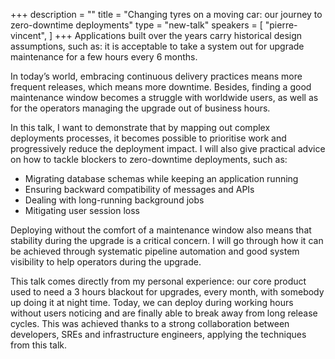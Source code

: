 +++
description = ""
title = "Changing tyres on a moving car: our journey to zero-downtime deployments"
type = "new-talk"
speakers = [
        "pierre-vincent",
]
+++
Applications built over the years carry historical design assumptions, such as: it is acceptable to take a system out for upgrade maintenance for a few hours every 6 months.

In today’s world, embracing continuous delivery practices means more frequent releases, which means more downtime. Besides, finding a good maintenance window becomes a struggle with worldwide users, as well as for the operators managing the upgrade out of business hours.

In this talk, I want to demonstrate that by mapping out complex deployments processes, it becomes possible to prioritise work and progressively reduce the deployment impact. I will also give practical advice on how to tackle blockers to zero-downtime deployments, such as:

* Migrating database schemas while keeping an application running
* Ensuring backward compatibility of messages and APIs
* Dealing with long-running background jobs
* Mitigating user session loss

Deploying without the comfort of a maintenance window also means that stability during the upgrade is a critical concern. I will go through how it can be achieved through systematic pipeline automation and good system visibility to help operators during the upgrade.

This talk comes directly from my personal experience: our core product used to need a 3 hours blackout for upgrades, every month, with somebody up doing it at night time. Today, we can deploy during working hours without users noticing and are finally able to break away from long release cycles. This was achieved thanks to a strong collaboration between developers, SREs and infrastructure engineers, applying the techniques from this talk.